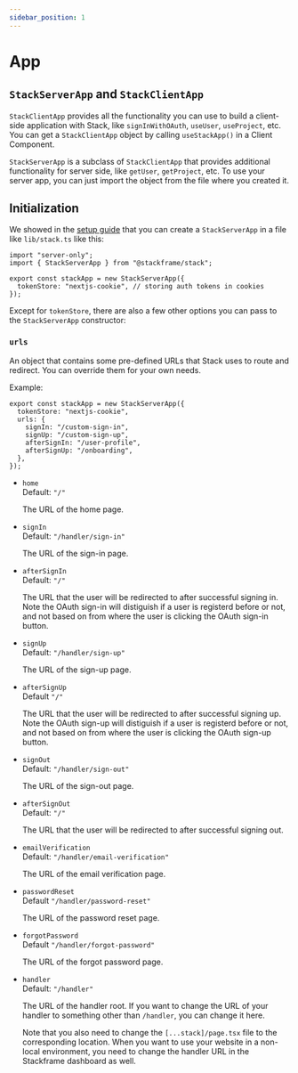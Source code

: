 ```yaml
---
sidebar_position: 1
---
```


# App

## `StackServerApp` and `StackClientApp`

`StackClientApp` provides all the functionality you can use to build a client-side application with Stack, like `signInWithOAuth`, `useUser`, `useProject`, etc. You can get a `StackClientApp` object by calling `useStackApp()` in a Client Component.

`StackServerApp` is a subclass of `StackClientApp` that provides additional functionality for server side, like `getUser`, `getProject`, etc. To use your server app, you can just import the object from the file where you created it.

## Initialization

We showed in the [setup guide](/docs/getting-started/setup) that you can create a `StackServerApp` in a file like `lib/stack.ts` like this:

```tsx
import "server-only";
import { StackServerApp } from "@stackframe/stack";

export const stackApp = new StackServerApp({
  tokenStore: "nextjs-cookie", // storing auth tokens in cookies
});
```

Except for `tokenStore`, there are also a few other options you can pass to the `StackServerApp` constructor:

### `urls`

An object that contains some pre-defined URLs that Stack uses to route and redirect. You can override them for your own needs.

Example:

```tsx
export const stackApp = new StackServerApp({
  tokenStore: "nextjs-cookie",
  urls: {
    signIn: "/custom-sign-in",
    signUp: "/custom-sign-up",
    afterSignIn: "/user-profile",
    afterSignUp: "/onboarding",
  },
});
```


- `home`  
    Default: `"/"`  

    The URL of the home page.

-  `signIn`   
    Default: `"/handler/sign-in"`  

    The URL of the sign-in page.

- `afterSignIn`    
    Default: `"/"`

    The URL that the user will be redirected to after successful signing in. Note the OAuth sign-in will distiguish if a user is registerd before or not, and not based on from where the user is clicking the OAuth sign-in button.

- `signUp`    
    Default: `"/handler/sign-up"`  

    The URL of the sign-up page.

- `afterSignUp`   
    Default `"/"`

    The URL that the user will be redirected to after successful signing up. Note the OAuth sign-up will distiguish if a user is registerd before or not, and not based on from where the user is clicking the OAuth sign-up button.

- `signOut`   
    Default: `"/handler/sign-out"`  

    The URL of the sign-out page.

- `afterSignOut`   
    Default: `"/"`  

    The URL that the user will be redirected to after successful signing out.

- `emailVerification`   
    Default: `"/handler/email-verification"`

    The URL of the email verification page.

- `passwordReset`   
    Default `"/handler/password-reset"`

    The URL of the password reset page.

- `forgotPassword`   
    Default `"/handler/forgot-password"`

    The URL of the forgot password page.

- `handler`    
    Default: `"/handler"`  

    The URL of the handler root. If you want to change the URL of your handler to something other than `/handler`, you can change it here. 

    Note that you also need to change the `[...stack]/page.tsx` file to the corresponding location. When you want to use your website in a non-local environment, you need to change the handler URL in the Stackframe dashboard as well.